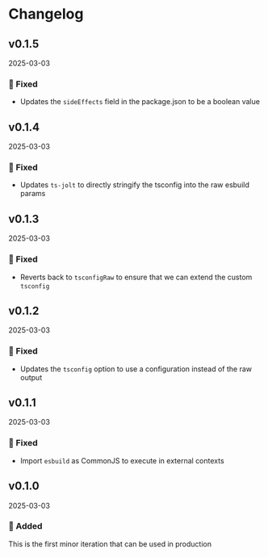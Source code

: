 # Changelog

## v0.1.5

2025-03-03

### 🐛 Fixed

- Updates the `sideEffects` field in the package.json to be a boolean value

## v0.1.4

2025-03-03

### 🐛 Fixed

- Updates `ts-jolt` to directly stringify the tsconfig into the raw esbuild params

## v0.1.3

2025-03-03

### 🐛 Fixed

- Reverts back to `tsconfigRaw` to ensure that we can extend the custom `tsconfig`

## v0.1.2

2025-03-03

### 🐛 Fixed

- Updates the `tsconfig` option to use a configuration instead of the raw output

## v0.1.1

2025-03-03

### 🐛 Fixed

- Import `esbuild` as CommonJS to execute in external contexts

## v0.1.0

2025-03-03

### 🚀 Added

This is the first minor iteration that can be used in production
